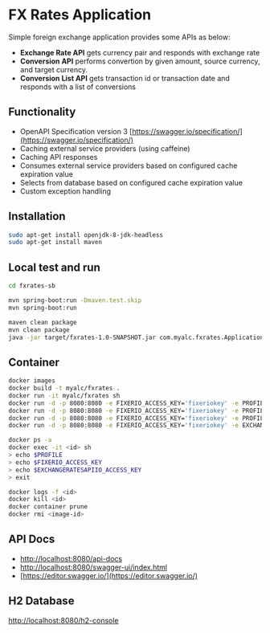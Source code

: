# FX Rates Application

Simple foreign exchange application provides some APIs as below:
* **Exchange Rate API** gets currency pair and responds with exchange rate
* **Conversion API** performs convertion by given amount, source currency, and target currency.
* **Conversion List API** gets transaction id or transaction date and responds with a list of conversions


## Functionality
* OpenAPI Specification version 3 [https://swagger.io/specification/](https://swagger.io/specification/)
* Caching external service providers (using caffeine)
* Caching API responses
* Consumes external service providers based on configured cache expiration value
* Selects from database based on configured cache expiration value
* Custom exception handling


## Installation
```sh
sudo apt-get install openjdk-8-jdk-headless
sudo apt-get install maven
```

## Local test and run
```sh
cd fxrates-sb

mvn spring-boot:run -Dmaven.test.skip 
mvn spring-boot:run

maven clean package
mvn clean package
java -jar target/fxrates-1.0-SNAPSHOT.jar com.myalc.fxrates.Application
```

## Container
```sh
docker images
docker build -t myalc/fxrates .
docker run -it myalc/fxrates sh
docker run -d -p 8080:8080 -e FIXERIO_ACCESS_KEY='fixeriokey' -e PROFILE='default' myalc/fxrates
docker run -d -p 8080:8080 -e FIXERIO_ACCESS_KEY='fixeriokey' -e PROFILE='staging' myalc/fxrates
docker run -d -p 8080:8080 -e FIXERIO_ACCESS_KEY='fixeriokey' -e PROFILE='prod' myalc/fxrates
docker run -d -p 8080:8080 -e FIXERIO_ACCESS_KEY='fixeriokey' -e EXCHANGERATESAPIIO_ACCESS_KEY='exchangeratesipkey' -e PROFILE='prod' myalc/fxrates

docker ps -a
docker exec -it <id> sh
> echo $PROFILE
> echo $FIXERIO_ACCESS_KEY
> echo $EXCHANGERATESAPIIO_ACCESS_KEY
> exit

docker logs -f <id>
docker kill <id>
docker container prune
docker rmi <image-id>
```

## API Docs
* [http://localhost:8080/api-docs](http://localhost:8080/api-docs)
* [http://localhost:8080/swagger-ui/index.html](http://localhost:8080/swagger-ui/index.html)
* [https://editor.swagger.io/](https://editor.swagger.io/)

## H2 Database
[http://localhost:8080/h2-console](http://localhost:8080/h2-console)